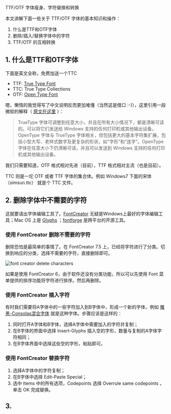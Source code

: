 TTF/OTF 字体瘦身、字符替换和转换

本文讲解下面一些关于 TTF/OTF 字体的基本知识和操作：

1. 什么是TTF和OTF字体
2. 删除/插入/替换字体中的字符
3. TTF/OTF 的互相转换
<!--more-->

## 1. 什么是TTF和OTF字体

下面是英文全称，免费加送一个TTC

* TTF: [True Type Font][2]
* TTC: True Type Collections
* OTF: [Open Type Font][3]

嗯，懒惰的我觉得写了中文说明反而更加难懂（当然这是借口 :-)），这里引用一段微软的解释（ [原文在这里][1] ）：

>TrueType 字体可调整到任意大小，并且在所有大小情况下，都是清晰可读的。可以将它们发送给 Windows 支持的任何打印机或其他输出设备。OpenType 字体与 TrueType 字体相关，但包括更大的基本字符集扩展，包括小型大写、老样式数字及更复杂的形状，如“字形”和“连字”。OpenType 字体在任意大小下仍清晰可读，并且可以发送到 Windows 支持的任何打印机或其他输出设备。

我们只需要知道，OTF 格式相对先进（目前），TTF 格式相对主流（也是目前）。

TTC 则是一坨 OTF 或者 TTF 字体的集合体。例如 Windows7 下面的宋体（simsun.ttc） 就是个 TTC 文件。

## 2. 删除字体中不需要的字符

这就要请出字体编辑工具了。[FontCreator][4] 无疑是Windows上最好的字体编辑工具；Mac OS 上是 [Glyphs][5] ；[fontforge][6] 是跨平台的开源工具。

### 使用 FontCreator 删除不需要的字符

删除恐怕是最简单的事情了。在 FontCreator 7.5 上，已经将字符进行了分类。切换到响应的分类，选择不需要的字符，直接删除即可。

![font creator delete characters][101]

如果是使用 FontCreator 6，由于软件还没有分类功能，所以可以先使用 Font 菜单提供的排序功能将字符进行排序。然后再删除。

### 使用 FontCreator 插入字符

有时我们需要将A字体中的一些字符加入到B字体中，形成一个新的字体，例如 [雅黑-Consolas混合字体][7] 就是这种字体。步骤应该是这样的：

1. 同时打开A字体和B字体，选择A字体中需要加入的字符并复制；
2. 在B字体的界面中选择 Insert-Glyphs 插入空的字形，数量与复制的A字体字符相同；
3. 在B字体界面中选择这些空的字形，粘贴即可。

### 使用 FontCreator 替换字符

1. 选择A字体中的字符复制；
2. 在B字体中选择 Edit-Paste Special；
3. 选中 Items 中的所有选项，Codepoints 选择 Overrule same codepoints ，单击 OK 完成替换。

## 3. 

[1]: http://windows.microsoft.com/zh-cn/windows-vista/whats-the-difference-between-truetype-postscript-and-opentype-fonts
[2]: http://en.wikipedia.org/wiki/TrueType
[3]: http://zh.wikipedia.org/wiki/OpenType
[4]: http://www.high-logic.com/font-editor/fontcreator.html
[5]: http://www.glyphsapp.com/
[6]: http://fontforge.org/
[7]: http://www.cnblogs.com/RobertLee/archive/2006/12/25/602646.html
[8]: http://www.freefontconverter.com/

[101]: /wp-content/uploads/2013/12/fontcreator1.png
[101]: /wp-content/uploads/2013/12/fontcreator2.png
